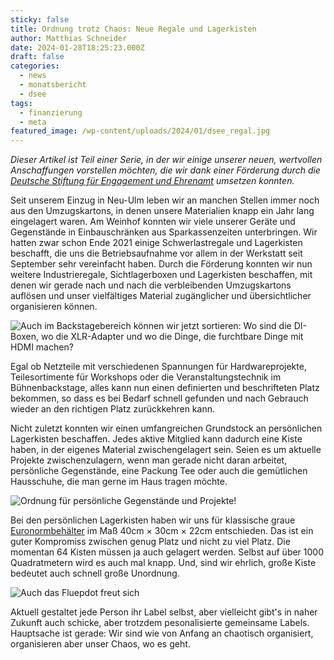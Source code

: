 ```yaml
---
sticky: false
title: Ordnung trotz Chaos: Neue Regale und Lagerkisten
author: Matthias Schneider
date: 2024-01-28T18:25:23.000Z
draft: false
categories:
  - news
  - monatsbericht
  - dsee
tags:
  - finanzierung
  - meta
featured_image: /wp-content/uploads/2024/01/dsee_regal.jpg
---
```


_Dieser Artikel ist Teil einer Serie, in der wir einige unserer neuen, wertvollen Anschaffungen vorstellen möchten, die wir dank einer Förderung durch die [Deutsche Stiftung für Engagement und Ehrenamt](https://www.deutsche-stiftung-engagement-und-ehrenamt.de/) umsetzen konnten._

Seit unserem Einzug in Neu-Ulm leben wir an manchen Stellen immer noch aus den Umzugskartons, in denen unsere Materialien knapp ein Jahr lang eingelagert waren. Am Weinhof konnten wir viele unserer Geräte und Gegenstände in Einbauschränken aus Sparkassenzeiten unterbringen. Wir hatten zwar schon Ende 2021 einige Schwerlastregale und Lagerkisten beschafft, die uns die Betriebsaufnahme vor allem in der Werkstatt seit September sehr vereinfacht haben. Durch die Förderung konnten wir nun weitere Industrieregale, Sichtlagerboxen und Lagerkisten beschaffen, mit denen wir gerade nach und nach die verbleibenden Umzugskartons auflösen und unser vielfältiges Material zugänglicher und übersichtlicher organisieren können.

![Auch im Backstagebereich können wir jetzt sortieren: Wo sind die DI-Boxen, wo die XLR-Adapter und wo die Dinge, die furchtbare Dinge mit HDMI machen?](/wp-content/uploads/2024/01/dsee_backstage.jpg)

Egal ob Netzteile mit verschiedenen Spannungen für Hardwareprojekte, Teilesortimente für Workshops oder die Veranstaltungstechnik im Bühnenbackstage, alles kann nun einen definierten und beschrifteten Platz bekommen, so dass es bei Bedarf schnell gefunden und nach Gebrauch wieder an den richtigen Platz zurückkehren kann.

Nicht zuletzt konnten wir einen umfangreichen Grundstock an persönlichen Lagerkisten beschaffen. Jedes aktive Mitglied kann dadurch eine Kiste haben, in der eigenes Material zwischengelagert sein. Seien es um aktuelle Projekte zwischenzulagern, wenn man gerade nicht daran arbeitet, persönliche Gegenstände, eine Packung Tee oder auch die gemütlichen Hausschuhe, die man gerne im Haus tragen möchte.

![Ordnung für persönliche Gegenstände und Projekte!](/wp-content/uploads/2024/01/dsee_memberboxen.jpg)


Bei den persönlichen Lagerkisten haben wir uns für klassische graue [Euronormbehälter](https://de.wikipedia.org/wiki/Kleinladungstr%C3%A4ger) im Maß 40cm × 30cm × 22cm entschieden. Das ist ein guter Kompromiss zwischen genug Platz und nicht zu viel Platz. Die momentan 64 Kisten müssen ja auch gelagert werden. Selbst auf über 1000 Quadratmetern wird es auch mal knapp. Und, sind wir ehrlich, große Kiste bedeutet auch schnell große Unordnung.

![Auch das Fluepdot freut sich](/wp-content/uploads/2024/01/dsee_kisten_fluep.jpg)


Aktuell gestaltet jede Person ihr Label selbst, aber vielleicht gibt's in naher Zukunft auch schicke, aber trotzdem pesonalisierte gemeinsame Labels. Hauptsache ist gerade: Wir sind wie von Anfang an chaotisch organisiert, organisieren aber unser Chaos, wo es geht.
